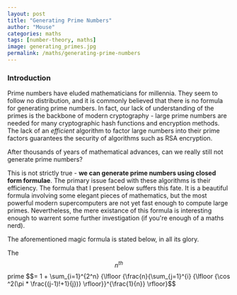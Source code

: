 ```yaml
---
layout: post
title: "Generating Prime Numbers"
author: "Mouse"
categories: maths
tags: [number-theory, maths]
image: generating_primes.jpg
permalink: /maths/generating-prime-numbers
---
```


### Introduction
Prime numbers have eluded mathematicians for millennia. They seem to follow no distribution, and it is commonly believed that there is no formula for generating prime numbers. In fact, our lack of understanding of the primes is the backbone of modern cryptography - large prime numbers are needed for many cryptographic hash functions and encryption methods. The lack of an _efficient_ algorithm to factor large numbers into their prime factors guarantees the security of algorithms such as RSA encryption.

After thousands of years of mathematical advances, can we really still not generate prime numbers?

This is not strictly true - __we can generate prime numbers using closed form formulae__. The primary issue faced with these algorithms is their efficiency. The formula that I present below suffers this fate. It is a beautiful formula involving some elegant pieces of mathematics, but the most powerful modern supercomputers are not yet fast enough to compute large primes. Nevertheless, the mere existance of this formula is interesting enough to warrent some further investigation (if you're enough of a maths nerd).

The aforementioned magic formula is stated below, in all its glory.

The $$n^{th}$$ prime $$= 1 + \sum_{i=1}^{2^n} {\lfloor {\frac{n}{\sum_{j=1}^{i} {\lfloor {\cos ^2(\pi * \frac{(j-1)!+1}{j})} \rfloor}}^{\frac{1}{n}} \rfloor}$$
